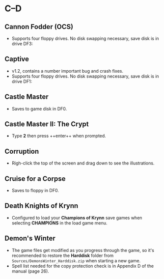 # C–D

## Cannon Fodder (OCS)

- Supports four floppy drives. No disk swapping necessary, save disk is in
  drive DF3:


## Captive

- v1.2, contains a number important bug and crash fixes.
- Supports four floppy drives. No disk swapping necessary, save disk is in
  drive DF1:


## Castle Master

- Saves to game disk in DF0.


## Castle Master II: The Crypt

- Type **2** then press ++enter++ when prompted.


## Corruption

- Righ-click the top of the screen and drag down to see the illustrations.


## Cruise for a Corpse

- Saves to floppy in DF0.


## Death Knights of Krynn

- Configured to load your **Champions of Krynn** save games when selecting
  **CHAMPIONS** in the load game menu.


## Demon's Winter

- The game files get modified as you progress through the game, so it's
  recommended to restore the **Harddisk** folder from
  `Sources/DemonsWinter_Harddisk.zip` when starting a new game.
- Spell list needed for the copy protection check is in Appendix D of the
  manual (page 26).
